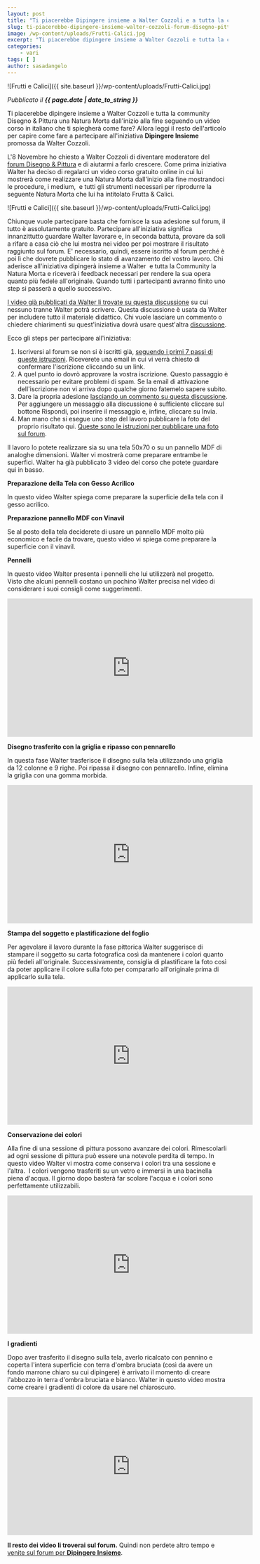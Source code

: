 ```yaml
---
layout: post
title: "Ti piacerebbe Dipingere insieme a Walter Cozzoli e a tutta la community Disegno & Pittura una bella Natura Morta?"
slug: ti-piacerebbe-dipingere-insieme-walter-cozzoli-forum-disegno-pittura
image: /wp-content/uploads/Frutti-Calici.jpg
excerpt: "Ti piacerebbe dipingere insieme a Walter Cozzoli e tutta la community Disegno & Pittura una Natura Morta dall'inizio alla fine seguendo un video corso."
categories:
    - vari
tags: [ ]
author: sasadangelo
---
```


![Frutti e Calici]({{ site.baseurl }}/wp-content/uploads/Frutti-Calici.jpg)

_Pubblicato il **{{ page.date | date_to_string }}**_

Ti piacerebbe dipingere insieme a Walter Cozzoli e tutta la community Disegno & Pittura una Natura Morta dall'inizio alla fine seguendo un video corso in italiano che ti spiegherà come fare? Allora leggi il resto dell'articolo per capire come fare a partecipare all'iniziativa **Dipingere Insieme** promossa da Walter Cozzoli.

L'8 Novembre ho chiesto a Walter Cozzoli di diventare moderatore del [forum Disegno & Pittura](http://forum.disegnoepittura.it) e di aiutarmi a farlo crescere. Come prima iniziativa Walter ha deciso di regalarci un video corso gratuito online in cui lui mostrerà come realizzare una Natura Morta dall'inizio alla fine mostrandoci le procedure, i medium,  e tutti gli strumenti necessari per riprodurre la seguente Natura Morta che lui ha intitolato Frutta & Calici.

![Frutti e Calici]({{ site.baseurl }}/wp-content/uploads/Frutti-Calici.jpg)

Chiunque vuole partecipare basta che fornisce la sua adesione sul forum, il tutto è assolutamente gratuito. Partecipare all'iniziativa significa innanzittutto guardare Walter lavorare e, in seconda battuta, provare da soli a rifare a casa ciò che lui mostra nei video per poi mostrare il risultato raggiunto sul forum. E' necessario, quindi, essere iscritto al forum perché è poi lì che dovrete pubblicare lo stato di avanzamento del vostro lavoro. Chi aderisce all'iniziativa dipingerà insieme a Walter  e tutta la Community la Natura Morta e riceverà i feedback necessari per rendere la sua opera quanto più fedele all'originale. Quando tutti i partecipanti avranno finito uno step si passerà a quello successivo.

[I video già pubblicati da Walter li trovate su questa discussione](http://forum.disegnoepittura.it/viewtopic.php?f=5&t=481) su cui nessuno tranne Walter potrà scrivere. Questa discussione è usata da Walter per includere tutto il materiale didattico. Chi vuole lasciare un commento o chiedere chiarimenti su quest'iniziativa dovrà usare quest'altra [discussione](http://forum.disegnoepittura.it/viewtopic.php?f=5&t=477).

Ecco gli steps per partecipare all'iniziativa:

1. Iscriversi al forum se non si è iscritti già, [seguendo i primi 7 passi di queste istruzioni](http://forum.disegnoepittura.it/viewtopic.php?f=2&t=642&p=14336#p14336). Riceverete una email in cui vi verrà chiesto di confermare l'iscrizione cliccando su un link.
2. A quel punto io dovrò approvare la vostra iscrizione. Questo passaggio è necessario per evitare problemi di spam. Se la email di attivazione dell'iscrizione non vi arriva dopo qualche giorno fatemelo sapere subito.
3. Dare la propria adesione [lasciando un commento su questa discussione](http://forum.disegnoepittura.it/viewtopic.php?f=5&t=477). Per aggiungere un messaggio alla discussione è sufficiente cliccare sul bottone Rispondi, poi inserire il messaggio e, infine, cliccare su Invia.
4. Man mano che si esegue uno step del lavoro pubblicare la foto del proprio risultato qui. [Queste sono le istruzioni per pubblicare una foto sul forum](http://forum.disegnoepittura.it/viewtopic.php?f=2&t=642&p=14336#p14336).

Il lavoro lo potete realizzare sia su una tela 50x70 o su un pannello MDF di analoghe dimensioni. Walter vi mostrerà come preparare entrambe le superfici. Walter ha già pubblicato 3 video del corso che potete guardare qui in basso.

**Preparazione della Tela con Gesso Acrilico**

In questo video Walter spiega come preparare la superficie della tela con il gesso acrilico.

**Preparazione pannello MDF con Vinavil**

Se al posto della tela deciderete di usare un pannello MDF molto più economico e facile da trovare, questo video vi spiega come preparare la superficie con il vinavil.

**Pennelli**

In questo video Walter presenta i pennelli che lui utilizzerà nel progetto. Visto che alcuni pennelli costano un pochino Walter precisa nel video di considerare i suoi consigli come suggerimenti.

<iframe src="https://www.youtube.com/embed/UZTG_mrCotE" width="560" height="315" frameborder="0" allowfullscreen="allowfullscreen"></iframe>

**Disegno trasferito con la griglia e ripasso con pennarello**

In questa fase Walter trasferisce il disegno sulla tela utilizzando una griglia da 12 colonne e 9 righe. Poi ripassa il disegno con pennarello. Infine, elimina la griglia con una gomma morbida.

<iframe src="https://www.youtube.com/embed/MMAzVcgFaVs" width="560" height="315" frameborder="0" allowfullscreen="allowfullscreen"></iframe>

**Stampa del soggetto e plastificazione del foglio**

Per agevolare il lavoro durante la fase pittorica Walter suggerisce di stampare il soggetto su carta fotografica così da mantenere i colori quanto più fedeli all'originale. Successivamente, consiglia di plastificare la foto così da poter applicare il colore sulla foto per compararlo all'originale prima di applicarlo sulla tela.

<iframe src="https://www.youtube.com/embed/yfYB1l2jp10" width="560" height="315" frameborder="0" allowfullscreen="allowfullscreen"></iframe>

**Conservazione dei colori**

Alla fine di una sessione di pittura possono avanzare dei colori. Rimescolarli ad ogni sessione di pittura può essere una notevole perdita di tempo. In questo video Walter vi mostra come conserva i colori tra una sessione e l'altra.  I colori vengono trasferiti su un vetro e immersi in una bacinella piena d'acqua. Il giorno dopo basterà far scolare l'acqua e i colori sono perfettamente utilizzabili.

<iframe src="https://www.youtube.com/embed/Yc0FTTbr0M4" width="560" height="315" frameborder="0" allowfullscreen="allowfullscreen"></iframe>

**I gradienti**

Dopo aver trasferito il disegno sulla tela, averlo ricalcato con pennino e coperta l'intera superficie con terra d'ombra bruciata (così da avere un fondo marrone chiaro su cui dipingere) è arrivato il momento di creare l'abbozzo in terra d'ombra bruciata e bianco. Walter in questo video mostra come creare i gradienti di colore da usare nel chiaroscuro.

<iframe src="https://www.youtube.com/embed/IMYDxbXPi_E" width="560" height="315" frameborder="0" allowfullscreen="allowfullscreen"></iframe>

**Il resto dei video li troverai sul forum.** Quindi non perdete altro tempo e [venite sul forum per **Dipingere Insieme**](http://forum.disegnoepittura.it/).
